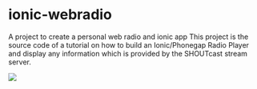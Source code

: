 # ionic-webradio
A project to create a personal web radio and ionic app
This project is the source code of a tutorial on how to build an Ionic/Phonegap Radio Player and display any information which is provided by the SHOUTcast stream server.

   [![](https://mermaid.ink/img/eyJjb2RlIjoiZ3JhcGggVERcbiAgQShXaW5hbXApIC0tPkIoU2hvdXRjYXN0KVxuICBCIC0tPkMoTmdyb2spXG4gIEMgLS0-RShJb25pYyBBcHApXG4gIEMgLS0-RihJb25pYyBBcHApIiwibWVybWFpZCI6eyJ0aGVtZSI6ImRlZmF1bHQifSwidXBkYXRlRWRpdG9yIjpmYWxzZX0)](https://mermaid-js.github.io/mermaid-live-editor/#/edit/eyJjb2RlIjoiZ3JhcGggVERcbiAgQShXaW5hbXApIC0tPkIoU2hvdXRjYXN0KVxuICBCIC0tPkMoTmdyb2spXG4gIEMgLS0-RShJb25pYyBBcHApXG4gIEMgLS0-RihJb25pYyBBcHApIiwibWVybWFpZCI6eyJ0aGVtZSI6ImRlZmF1bHQifSwidXBkYXRlRWRpdG9yIjpmYWxzZX0)
